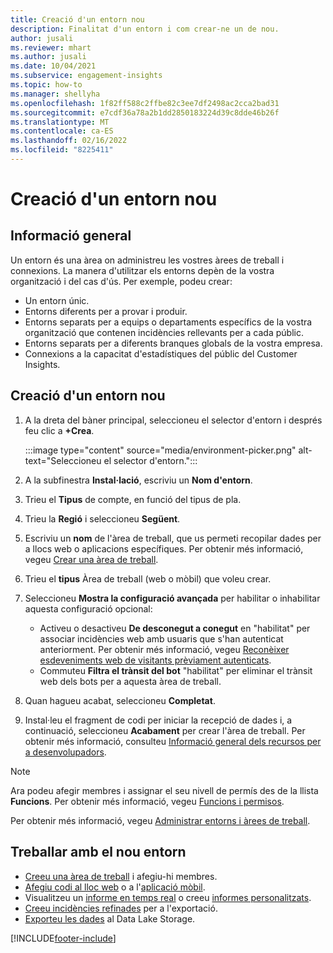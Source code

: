 ```yaml
---
title: Creació d'un entorn nou
description: Finalitat d'un entorn i com crear-ne un de nou.
author: jusali
ms.reviewer: mhart
ms.author: jusali
ms.date: 10/04/2021
ms.subservice: engagement-insights
ms.topic: how-to
ms.manager: shellyha
ms.openlocfilehash: 1f82ff588c2ffbe82c3ee7df2498ac2cca2bad31
ms.sourcegitcommit: e7cdf36a78a2b1dd2850183224d39c8dde46b26f
ms.translationtype: MT
ms.contentlocale: ca-ES
ms.lasthandoff: 02/16/2022
ms.locfileid: "8225411"
---
```

# <a name="create-a-new-environment"></a>Creació d'un entorn nou 

## <a name="overview"></a>Informació general

Un entorn és una àrea on administreu les vostres àrees de treball i connexions. La manera d'utilitzar els entorns depèn de la vostra organització i del cas d'ús. Per exemple, podeu crear:

- Un entorn únic.
- Entorns diferents per a provar i produir.
- Entorns separats per a equips o departaments específics de la vostra organització que contenen incidències rellevants per a cada públic.
- Entorns separats per a diferents branques globals de la vostra empresa.
- Connexions a la capacitat d'estadístiques del públic del Customer Insights.

## <a name="create-a-new-environment"></a>Creació d'un entorn nou

1. A la dreta del bàner principal, seleccioneu el selector d'entorn i després feu clic a  **+Crea**.

   :::image type="content" source="media/environment-picker.png" alt-text="Seleccioneu el selector d'entorn.":::

1. A la subfinestra **Instal·lació**, escriviu un **Nom d'entorn**.

1. Trieu el **Tipus** de compte, en funció del tipus de pla.

1. Trieu la **Regió** i seleccioneu **Següent**. 

1. Escriviu un **nom** de l'àrea de treball, que us permeti recopilar dades per a llocs web o aplicacions específiques. Per obtenir més informació, vegeu [Crear una àrea de treball](create-workspace.md).

1. Trieu el **tipus** Àrea de treball (web o mòbil) que voleu crear. 

1. Seleccioneu **Mostra la configuració avançada** per habilitar o inhabilitar aquesta configuració opcional:

   - Activeu o desactiveu **De desconegut a conegut** en "habilitat" per associar incidències web amb usuaris que s'han autenticat anteriorment. Per obtenir més informació, vegeu [Reconèixer esdeveniments web de visitants prèviament autenticats](unknown-to-known.md).
   - Commuteu **Filtra el trànsit del bot** "habilitat" per eliminar el trànsit web dels bots per a aquesta àrea de treball. 

1. Quan hagueu acabat, seleccioneu **Completat**. 

1. Instal·leu el fragment de codi per iniciar la recepció de dades i, a continuació, seleccioneu **Acabament** per crear l'àrea de treball. Per obtenir més informació, consulteu [Informació general dels recursos per a desenvolupadors](developer-resources.md).

> [!NOTE]
> Ara podeu afegir membres i assignar el seu nivell de permís des de la llista **Funcions**. Per obtenir més informació, vegeu [Funcions i permisos](user-roles.md). 

Per obtenir més informació, vegeu [Administrar entorns i àrees de treball](manage-environments-workspaces.md).

## <a name="work-with-your-new-environment"></a>Treballar amb el nou entorn

- [Creeu una àrea de treball](../engagement-insights/create-workspace.md) i afegiu-hi membres.
- [Afegiu codi al lloc web](../engagement-insights/instrument-website.md) o a l'[aplicació mòbil](../engagement-insights/developer-resources.md#capture-events-from-mobile-apps).
- Visualitzeu un [informe en temps real](../engagement-insights/view-reports.md) o creeu [informes personalitzats](../engagement-insights/custom-reports.md).
- [Creeu incidències refinades](../engagement-insights/refined-events.md) per a l'exportació.
- [Exporteu les dades](../engagement-insights/export-events.md) al Data Lake Storage.

[!INCLUDE[footer-include](../includes/footer-banner.md)]
